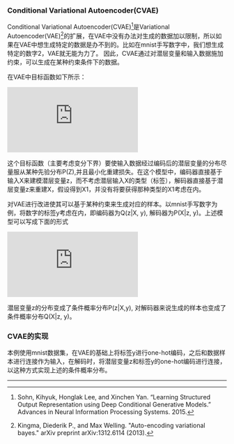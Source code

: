 ### Conditional Variational Autoencoder(CVAE)

Conditional Variational Autoencoder(CVAE)[^1]是Variational Autoencoder(VAE)[^2]的扩展，在VAE中没有办法对生成的数据加以限制，所以如果在VAE中想生成特定的数据是办不到的。比如在mnist手写数字中，我们想生成特定的数字2，VAE就无能为力了。
因此，CVAE通过对潜层变量和输入数据施加约束，可以生成在某种约束条件下的数据。

在VAE中目标函数如下所示：

![\log P ( X ) - D _ { K L } [ Q ( z | X ) \| P ( z | X ) ] = E [ \log P ( X | z ) ] - D _ { K L } [ Q ( z | X ) \| P ( z ) ]{\color{Red} }](http://latex.codecogs.com/gif.latex?%5Clog%20P%20%28%20X%20%29%20-%20D%20_%20%7B%20K%20L%20%7D%20%5B%20Q%20%28%20z%20%7C%20X%20%29%20%5C%7C%20P%20%28%20z%20%7C%20X%20%29%20%5D%20%3D%20E%20%5B%20%5Clog%20P%20%28%20X%20%7C%20z%20%29%20%5D%20-%20D%20_%20%7B%20K%20L%20%7D%20%5B%20Q%20%28%20z%20%7C%20X%20%29%20%5C%7C%20P%20%28%20z%20%29%20%5D%7B%5Ccolor%7BRed%7D%20%7D)

这个目标函数（主要考虑变分下界）要使输入数据经过编码后的潜层变量的分布尽量服从某种先验分布P(Z),并且最小化重建损失。在这个模型中，编码器直接基于输入X来建模潜层变量z，而不考虑潜层输入X的类型（标签），解码器直接基于潜层变量z来重建X，假设得到X1，并没有将要获得那种类型的X1考虑在内。

对VAE进行改进使其可以基于某种约束来生成对应的样本。以mnist手写数字为例，将数字的标签y考虑在内，即编码器为Q(z|X, y), 解码器为P(X|z, y)。上述模型可以写成下面的形式

![\log P ( X | y ) - D _ { K L } [ Q ( z | X ,y ) \| P ( z | X ,y ) ] = E [ \log P ( X | z ,y ) ] - D _ { K L } [ Q ( z | X ,y ) \| P ( z | y ) ]](http://latex.codecogs.com/gif.latex?%5Clog%20P%20%28%20X%20%7C%20y%20%29%20-%20D%20_%20%7B%20K%20L%20%7D%20%5B%20Q%20%28%20z%20%7C%20X%20%2Cy%20%29%20%5C%7C%20P%20%28%20z%20%7C%20X%20%2Cy%20%29%20%5D%20%3D%20E%20%5B%20%5Clog%20P%20%28%20X%20%7C%20z%20%2Cy%20%29%20%5D%20-%20D%20_%20%7B%20K%20L%20%7D%20%5B%20Q%20%28%20z%20%7C%20X%20%2Cy%20%29%20%5C%7C%20P%20%28%20z%20%7C%20y%20%29%20%5D)

潜层变量z的分布变成了条件概率分布P(z|X,y), 对解码器来说生成的样本也变成了条件概率分布Q(X|z, y)。

### CVAE的实现

本例使用mnist数据集，在VAE的基础上将标签y进行one-hot编码，之后和数据样本进行连接作为输入，在解码时，将潜层变量z和标签y的one-hot编码进行连接，以这种方式实现上述的条件概率分布。
- - -
[^1]: Sohn, Kihyuk, Honglak Lee, and Xinchen Yan. “Learning Structured Output Representation using Deep Conditional Generative Models.” Advances in Neural Information Processing Systems. 2015.

[^2]: Kingma, Diederik P., and Max Welling. "Auto-encoding variational bayes." arXiv preprint arXiv:1312.6114 (2013).
